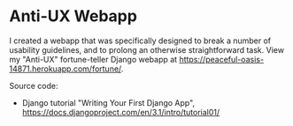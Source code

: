 # Anti-UX Webapp
 I created a webapp that was specifically designed to break a number of usability guidelines, and to prolong an otherwise straightforward task. 
 View my "Anti-UX" fortune-teller Django webapp at https://peaceful-oasis-14871.herokuapp.com/fortune/.

 Source code:
 * Django tutorial "Writing Your First Django App", https://docs.djangoproject.com/en/3.1/intro/tutorial01/
